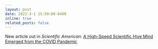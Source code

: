 ```yaml
---
layout: post
date: 2022-3-1 15:59:00-0400
inline: true
related_posts: false
---
```


New article out in <i>Scientific American</i>: <a href="https://www.scientificamerican.com/article/a-high-speed-scientific-hive-mind-emerged-from-the-covid-pandemic/">A High-Speed Scientific Hive Mind Emerged from the COVID Pandemic</a>
